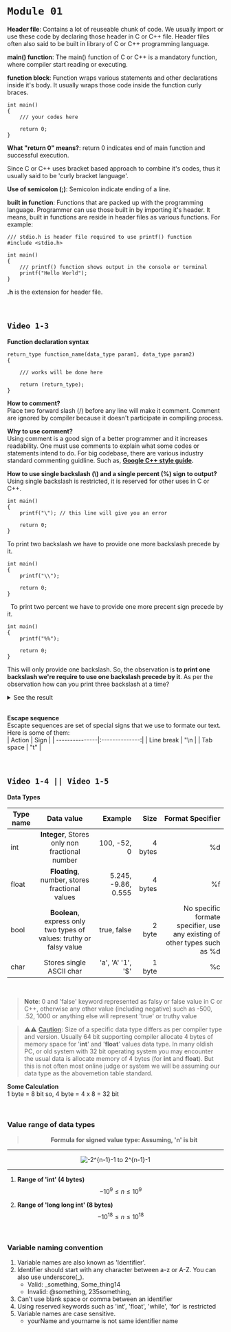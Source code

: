 # ```Module 01```

**Header file**: Contains a lot of reuseable chunk of code. We usually import or use these code by declaring those header in C or C++ file. Header files often also said to be built in library of C or C++ programming language.

**main() function**: The main() function of C or C++ is a mandatory function, where compiler start reading or executing.

**function block**: Function wraps various statements and other declarations inside it's body. It usually wraps those code inside the function curly braces.

```
int main()
{
    /// your codes here

    return 0;
}
```

**What "return 0" means?**: return 0 indicates end of main function and successful execution.

Since C or C++ uses bracket based approach to combine it's codes, thus it usually said to be 'curly bracket language'.

**Use of semicolon (;)**: Semicolon indicate ending of a line.

**built in function**: Functions that are packed up with the programming language. Programmer can use those built in by importing it's header. It means, built in functions are reside in header files as various functions. For example:

```
/// stdio.h is header file required to use printf() function
#include <stdio.h>

int main()
{
    /// printf() function shows output in the console or terminal
    printf("Hello World");
}
```

**.h** is the extension for header file.

&nbsp;

## ```Video 1-3```

**Function declaration syntax**

```
return_type function_name(data_type param1, data_type param2)
{

    /// works will be done here

    return (return_type);
}
```

**How to comment?**  
Place two forward slash (/) before any line will make it comment. Comment are ignored by compiler because it doesn't participate in compiling process.

**Why to use comment?**  
Using comment is a good sign of a better programmer and it increases readability. One must use comments to explain what some codes or statements intend to do. For big codebase, there are various industry standard commenting guidline. Such as, **[Google C++ style guide](https://google.github.io/styleguide/cppguide.html).**

**How to use single backslash (\\) and a single percent (%) sign to output?**  
Using single backslash is restricted, it is reserved for other uses in C or C++.

```
int main()
{
    printf("\"); // this line will give you an error

    return 0;
}
```

To print two backslash we have to provide one more backslash precede by it.

```
int main()
{
    printf("\\");

    return 0;
}
```

&nbsp;
To print two percent we have to provide one more precent sign precede by it.

```
int main()
{
    printf("%%");

    return 0;
}
```

This will only provide one backslash. So, the observation is **to print one backslash we're require to use one backslash precede by it**. As per the observation how can you print three backslash at a time?

<details>
<summary>See the result</summary>

```
int main()
{
    printf("\\\\\\");

    return 0;
}
```

</details>
&nbsp;

**Escape sequence**  
Escapte sequences are set of special signs that we use to formate our text. Here is some of them:  
| Action | Sign |
| ---------------|:--------------:|
| Line break | "\n |
| Tab space | "t" |

&nbsp;

## ```Video 1-4 || Video 1-5```

**Data Types**

| Type name | Data value | Example | Size | Format Specifier
| ---------------|:--------------:| ---------------:|---------------:|---------------:|
| int | **Integer**, Stores only non fractional number | 100, -52, 0 | 4 bytes| %d|
| float | **Floating**, number, stores fractional values | 5.245, -9.86, 0.555| 4 bytes| %f|
| bool | **Boolean**, express only two types of values: truthy or falsy value|  true, false| 2 byte | No specific formate specifier, use any existing of other types such as %d
char| Stores single ASCII char | 'a', 'A' '1', '$' | 1 byte | %c

&nbsp;

> **Note**: 0 and 'false' keyword represented as falsy or false value in C or C++, otherwise any other value (including negative) such as -500, .52, 1000 or anything else will represent 'true' or truthy value

> ⚠️⚠️ **<ins>Caution</ins>**: Size of a specific data type differs as per compiler type and version. Usually 64 bit supporting compiler allocate 4 bytes of memory space for '**int**' and '**float**' values data type. In many oldish PC, or old system with 32 bit operating system you may encounter the usual data is allocate memory of 4 bytes (for **int** and **float**). But this is not often most online judge or system we will be assuming our data type as the abovemetion table standard.

**Some Calculation**  
1 byte = 8 bit so, 4 byte = 4 x 8 = 32 bit

&nbsp;

### **Value range of data types**

> **<center>Formula for signed value type: Assuming, 'n' is bit</center>**

---
<p align="center"><img src="https://latex.codecogs.com/svg.latex?-(2^{n-1}+1)%20%5Ctext%7B%20to%20%7D%202^{n-1}-1" alt="-2^{n-1}-1 to 2^{n-1}-1" /></p>

---

1. **Range of 'int' (4 bytes)** $$-10^9 \leq n \leq 10^9$$

2. **Range of 'long long int' (8 bytes)** $$-10^{18} \le n \le 10^{18}$$

&nbsp;

### **Variable naming convention**

1. Variable names are also known as 'Identifier'.
2. Identifier should start with any character between a-z or A-Z. You can also use underscore(_).
    - Valid: _something, Some_thing14
    - Invalid: @something, 235something,
3. Can't use blank space or comma between an identifier
4. Using reserved keywords such as 'int', 'float', 'while', 'for' is restricted
5. Variable names are case sensitive.
    - yourName and yourname is not same identifier name
